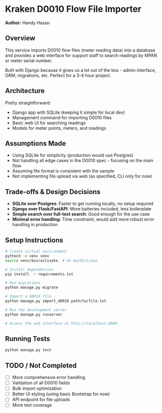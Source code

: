 # Kraken D0010 Flow File Importer

**Author:** Handy Hasan

## Overview

This service imports D0010 flow files (meter reading data) into a database and provides a web interface for support staff to search readings by MPAN or meter serial number.

Built with Django because it gives us a lot out of the box - admin interface, ORM, migrations, etc. Perfect for a 3-4 hour project.

## Architecture

Pretty straightforward:
- Django app with SQLite (keeping it simple for local dev)
- Management command for importing D0010 files
- Basic web UI for searching readings
- Models for meter points, meters, and readings

## Assumptions Made

- Using SQLite for simplicity (production would use Postgres)
- Not handling all edge cases in the D0010 spec - focusing on the main flow
- Assuming file format is consistent with the sample
- Not implementing file upload via web (as specified, CLI only for now)

## Trade-offs & Design Decisions

- **SQLite over Postgres**: Faster to get running locally, no setup required
- **Django over Flask/FastAPI**: More batteries included, less boilerplate
- **Simple search over full-text search**: Good enough for the use case
- **Minimal error handling**: Time constraint, would add more robust error handling in production

## Setup Instructions

```bash
# Create virtual environment
python3 -m venv venv
source venv/bin/activate  # On macOS/Linux

# Install dependencies
pip install -r requirements.txt

# Run migrations
python manage.py migrate

# Import a D0010 file
python manage.py import_d0010 path/to/file.txt

# Run the development server
python manage.py runserver

# Access the web interface at http://localhost:8000
```

## Running Tests

```bash
python manage.py test
```

## TODO / Not Completed

- [ ] More comprehensive error handling
- [ ] Validation of all D0010 fields
- [ ] Bulk import optimization
- [ ] Better UI styling (using basic Bootstrap for now)
- [ ] API endpoint for file uploads
- [ ] More test coverage 